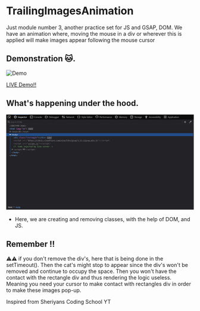 # TrailingImagesAnimation
Just module number 3, another practice set for JS and GSAP, DOM. We have an animation where, moving the mouse in a div or wherever this is applied will make images appear following the mouse cursor

## Demonstration 🐱.
<img src="https://github.com/knilesh9/TrailingImagesAnimation/blob/main/media/gifs/demo.gif" alt="Demo" width="auto" height="auto">


[LIVE Demo!!](https://trailing-images-animation.vercel.app/)

## What's happening under the hood.

<img src="https://github.com/knilesh9/TrailingImagesAnimation/blob/main/media/gifs/devtools.gif" alt="Demo" width="auto" height="auto">

* Here, we are creating and removing classes, with the help of DOM, and JS.

## Remember ‼
⚠⚠ if you don't remove the div's, here that is being done in the setTimeout().
Then the cat's might stop to appear since the div's won't be removed and continue to occupy the space.
Then you won't have the contact with the rectangle div and thus rendering the logic useless.
Meaning you need your cursor to make contact with rectangles div in order to make these images pop-up.


Inspired from Sheriyans Coding School YT
